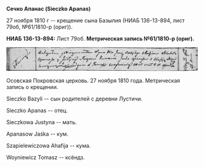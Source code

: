 **Сечко Апанас (Sieczko Apanas)**

27 ноября 1810 г -- крещение сына Базылия (НИАБ 136-13-894, лист 79об,
№61/1810-р (ориг)).

**НИАБ 136-13-894:** Лист 79об. **Метрическая запись №61/1810-р
(ориг).**

![](./media/9cc2c1bc4cd0ae71ebe037155f1082506d59f2ef.png)

Осовская Покровская церковь. 27 ноября 1810 года. Метрическая запись о
крещении.

Sieczko Bazyli -- сын родителей с деревни Лустичи.

Sieczko Apanas -- отец.

Sieczkowa Justyna -- мать.

Apanasow Jaśka -- кум.

Szapielewiczowa Ahafija -- кума.

Woyniewicz Tomasz -- ксёндз.
